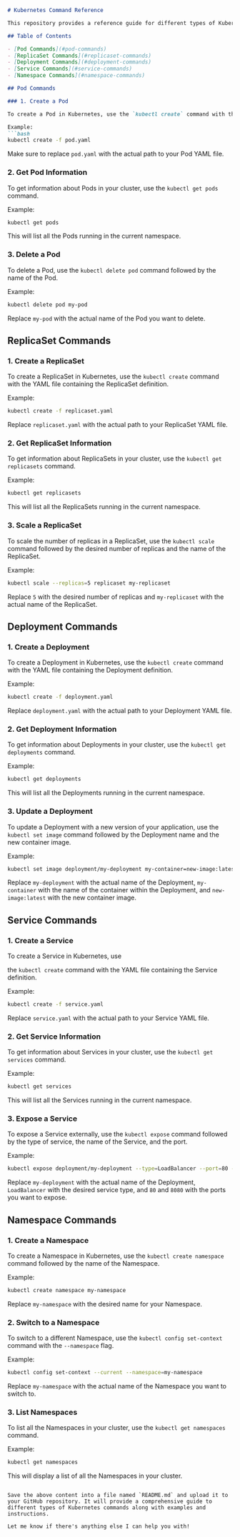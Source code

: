 ```markdown
# Kubernetes Command Reference

This repository provides a reference guide for different types of Kubernetes commands. Each command category is explained with examples and instructions on how to use them effectively.

## Table of Contents

- [Pod Commands](#pod-commands)
- [ReplicaSet Commands](#replicaset-commands)
- [Deployment Commands](#deployment-commands)
- [Service Commands](#service-commands)
- [Namespace Commands](#namespace-commands)

## Pod Commands

### 1. Create a Pod

To create a Pod in Kubernetes, use the `kubectl create` command with the YAML file containing the Pod definition.

Example:
```bash
kubectl create -f pod.yaml
```

Make sure to replace `pod.yaml` with the actual path to your Pod YAML file.

### 2. Get Pod Information

To get information about Pods in your cluster, use the `kubectl get pods` command.

Example:
```bash
kubectl get pods
```

This will list all the Pods running in the current namespace.

### 3. Delete a Pod

To delete a Pod, use the `kubectl delete pod` command followed by the name of the Pod.

Example:
```bash
kubectl delete pod my-pod
```

Replace `my-pod` with the actual name of the Pod you want to delete.

## ReplicaSet Commands

### 1. Create a ReplicaSet

To create a ReplicaSet in Kubernetes, use the `kubectl create` command with the YAML file containing the ReplicaSet definition.

Example:
```bash
kubectl create -f replicaset.yaml
```

Replace `replicaset.yaml` with the actual path to your ReplicaSet YAML file.

### 2. Get ReplicaSet Information

To get information about ReplicaSets in your cluster, use the `kubectl get replicasets` command.

Example:
```bash
kubectl get replicasets
```

This will list all the ReplicaSets running in the current namespace.

### 3. Scale a ReplicaSet

To scale the number of replicas in a ReplicaSet, use the `kubectl scale` command followed by the desired number of replicas and the name of the ReplicaSet.

Example:
```bash
kubectl scale --replicas=5 replicaset my-replicaset
```

Replace `5` with the desired number of replicas and `my-replicaset` with the actual name of the ReplicaSet.

## Deployment Commands

### 1. Create a Deployment

To create a Deployment in Kubernetes, use the `kubectl create` command with the YAML file containing the Deployment definition.

Example:
```bash
kubectl create -f deployment.yaml
```

Replace `deployment.yaml` with the actual path to your Deployment YAML file.

### 2. Get Deployment Information

To get information about Deployments in your cluster, use the `kubectl get deployments` command.

Example:
```bash
kubectl get deployments
```

This will list all the Deployments running in the current namespace.

### 3. Update a Deployment

To update a Deployment with a new version of your application, use the `kubectl set image` command followed by the Deployment name and the new container image.

Example:
```bash
kubectl set image deployment/my-deployment my-container=new-image:latest
```

Replace `my-deployment` with the actual name of the Deployment, `my-container` with the name of the container within the Deployment, and `new-image:latest` with the new container image.

## Service Commands

### 1. Create a Service

To create a Service in Kubernetes, use

 the `kubectl create` command with the YAML file containing the Service definition.

Example:
```bash
kubectl create -f service.yaml
```

Replace `service.yaml` with the actual path to your Service YAML file.

### 2. Get Service Information

To get information about Services in your cluster, use the `kubectl get services` command.

Example:
```bash
kubectl get services
```

This will list all the Services running in the current namespace.

### 3. Expose a Service

To expose a Service externally, use the `kubectl expose` command followed by the type of service, the name of the Service, and the port.

Example:
```bash
kubectl expose deployment/my-deployment --type=LoadBalancer --port=80 --target-port=8080
```

Replace `my-deployment` with the actual name of the Deployment, `LoadBalancer` with the desired service type, and `80` and `8080` with the ports you want to expose.

## Namespace Commands

### 1. Create a Namespace

To create a Namespace in Kubernetes, use the `kubectl create namespace` command followed by the name of the Namespace.

Example:
```bash
kubectl create namespace my-namespace
```

Replace `my-namespace` with the desired name for your Namespace.

### 2. Switch to a Namespace

To switch to a different Namespace, use the `kubectl config set-context` command with the `--namespace` flag.

Example:
```bash
kubectl config set-context --current --namespace=my-namespace
```

Replace `my-namespace` with the actual name of the Namespace you want to switch to.

### 3. List Namespaces

To list all the Namespaces in your cluster, use the `kubectl get namespaces` command.

Example:
```bash
kubectl get namespaces
```

This will display a list of all the Namespaces in your cluster.

```

Save the above content into a file named `README.md` and upload it to your GitHub repository. It will provide a comprehensive guide to different types of Kubernetes commands along with examples and instructions.

Let me know if there's anything else I can help you with!
